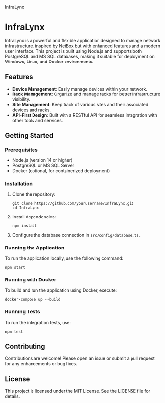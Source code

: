 InfraLynx

# InfraLynx

InfraLynx is a powerful and flexible application designed to manage network infrastructure, inspired by NetBox but with enhanced features and a modern user interface. This project is built using Node.js and supports both PostgreSQL and MS SQL databases, making it suitable for deployment on Windows, Linux, and Docker environments.

## Features

- **Device Management**: Easily manage devices within your network.
- **Rack Management**: Organize and manage racks for better infrastructure visibility.
- **Site Management**: Keep track of various sites and their associated devices and racks.
- **API-First Design**: Built with a RESTful API for seamless integration with other tools and services.

## Getting Started

### Prerequisites

- Node.js (version 14 or higher)
- PostgreSQL or MS SQL Server
- Docker (optional, for containerized deployment)

### Installation

1. Clone the repository:
   ```
   git clone https://github.com/yourusername/InfraLynx.git
   cd InfraLynx
   ```

2. Install dependencies:
   ```
   npm install
   ```

3. Configure the database connection in `src/config/database.ts`.

### Running the Application

To run the application locally, use the following command:
```
npm start
```

### Running with Docker

To build and run the application using Docker, execute:
```
docker-compose up --build
```

### Running Tests

To run the integration tests, use:
```
npm test
```

## Contributing

Contributions are welcome! Please open an issue or submit a pull request for any enhancements or bug fixes.

## License

This project is licensed under the MIT License. See the LICENSE file for details.
